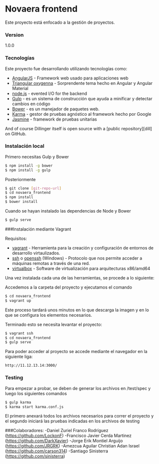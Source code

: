 # Novaera frontend

Este proyecto está enfocado a la gestión de proyectos.  
### Version
1.0.0

### Tecnologías

Este proyecto fue desarrollando utilizando tecnologías como:

* [AngularJS] - Framework web usado para aplicaciones web
* [Triangular oxygenna] - Sorprendente tema hecho en Angular y Angular Material
* [node.js] - evented I/O for the backend
* [Gulp] - es un sistema de construcción que ayuda a minificar y detectar cambios en código 
* [Bower] - es un manejador de paquetes web.
* [Karma] - gestor de pruebas agnóstico al framework hecho por Google
* [Jasmine] - framework de pruebas unitarias

And of course Dillinger itself is open source with a [public repository][dill]
 on GitHub.

### Instalación local
Primero necesitas Gulp y Bower
```sh
$ npm install -g bower
$ npm install -g gulp
```
Posteriormente

```sh
$ git clone [git-repo-url] 
$ cd novaera_frontend
$ npm install
$ bower install
```

Cuando se hayan instalado las dependencias de Node y Bower
```sh
$ gulp serve
```

###Instalación mediante Vagrant

Requisitos:
* [vagrant] - Herramienta para la creación y configuración de entornos de desarrollo virtaulizados.
* [ssh] o [openssh] (Windows) - Protocolo que nos permite acceder a máquinas remotas a través de una red.
* [virtualbox] - Software de virtualización para arquitecturas x86/amd64

Una vez instalada cada una de las herramientas, se procede a lo siguiente:

Accedemos a la carpeta del proyecto y ejecutamos el comando
```sh
$ cd novaera_frontend
$ vagrant up
```

Este proceso tardará unos minutos en lo que descarga la imagen y en lo que se configura los elementos necesarios.

Terminado esto se necesita levantar el proyecto:
```sh
$ vagrant ssh
$ cd novaera_frontend
$ gulp serve
```

Para poder acceder al proyecto se accede mediante el navegador en la siguiente liga:
```http
http://11.12.13.14:3000/
```
### Testing

Para empezar a probar, se deben de generar los archivos en /test/spec y luego los siguientes comandos

```sh
$ gulp karma
$ karma start karma.conf.js
```

El primero anexará todos los archivos necesarios para correr el proyecto y el segundo iniciará las pruebas indicadas en
los archivos de testing


###Colaboradores:
-Daniel Zuriel Franco Rodríguez (https://github.com/LockonF)
-Francisco Javier Cerda Martinez (https://github.com/DarkXavier)
-Jorge Erik Montiel Arguijo (https://github.com/JRGRK)
-Amezcua Aguilar Christian Adan Israel (https://github.com/carson314)
-Santiago Sinisterra (https://github.com/sinisterra)

[//]: # (These are reference links used in the body of this note and get stripped out when the markdown processor does its job. There is no need to format nicely because it shouldn't be seen. Thanks SO - http://stackoverflow.com/questions/4823468/store-comments-in-markdown-syntax)

   [triangular oxygenna]: <http://triangular.oxygenna.com> 
   [node.js]: <http://nodejs.org> 
   [AngularJS]: <http://angularjs.org>
   [Gulp]: <http://gulpjs.com>
   [bower]: <http://bower.io/>
   [vagrant]: <https://www.vagrantup.com/>
   [ssh]:<http://support.suso.com/supki/SSH_Tutorial_for_Linux>
   [openssh]:<https://sourceforge.net/projects/sshwindows/>
   [virtualbox]:<https://www.virtualbox.org/>
   [Karma]: <https://karma-runner.github.io/>
   [Jasmine]: <http://jasmine.github.io/>

